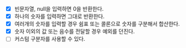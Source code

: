 - [x] 빈문자열, null을 입력하면 0을 반환한다.
- [x] 하나의 숫자를 입력하면 그대로 반환한다.
- [x] 여러개의 숫자를 입력할 경우 쉼표 또는 콜론으로 숫자를 구분해서 합산한다.
- [x] 숫자 이외의 값 또는 음수를 전달할 경우 예외를 던진다.
- [ ] 커스텀 구분자를 사용할 수 있다.
